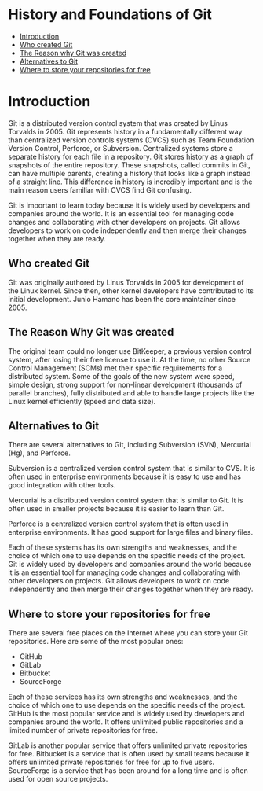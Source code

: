 # History and Foundations of Git

- [Introduction](#introduction)
- [Who created Git](#who-created-git)
- [The Reason why Git was created](#the-reason-why-git-was-created)
- [Alternatives to Git](#alternatives-to-git)
- [Where to store your repositories for free](#where-to-store-your-repositories-for-free)

# Introduction

Git is a distributed version control system that was created by Linus Torvalds in 2005. Git represents history in a fundamentally different way than centralized version controls systems (CVCS) such as Team Foundation Version Control, Perforce, or Subversion. Centralized systems store a separate history for each file in a repository. Git stores history as a graph of snapshots of the entire repository. These snapshots, called commits in Git, can have multiple parents, creating a history that looks like a graph instead of a straight line. This difference in history is incredibly important and is the main reason users familiar with CVCS find Git confusing.

Git is important to learn today because it is widely used by developers and companies around the world. It is an essential tool for managing code changes and collaborating with other developers on projects. Git allows developers to work on code independently and then merge their changes together when they are ready.

## Who created Git

Git was originally authored by Linus Torvalds in 2005 for development of the Linux kernel. Since then, other kernel developers have contributed to its initial development. Junio Hamano has been the core maintainer since 2005.

## The Reason Why Git was created

The original team could no longer use BitKeeper, a previous version control system, after losing their free license to use it. At the time, no other Source Control Management (SCMs) met their specific requirements for a distributed system. Some of the goals of the new system were speed, simple design, strong support for non-linear development (thousands of parallel branches), fully distributed and able to handle large projects like the Linux kernel efficiently (speed and data size).

## Alternatives to Git

There are several alternatives to Git, including Subversion (SVN), Mercurial (Hg), and Perforce.

Subversion is a centralized version control system that is similar to CVS. It is often used in enterprise environments because it is easy to use and has good integration with other tools.

Mercurial is a distributed version control system that is similar to Git. It is often used in smaller projects because it is easier to learn than Git.

Perforce is a centralized version control system that is often used in enterprise environments. It has good support for large files and binary files.

Each of these systems has its own strengths and weaknesses, and the choice of which one to use depends on the specific needs of the project. Git is widely used by developers and companies around the world because it is an essential tool for managing code changes and collaborating with other developers on projects. Git allows developers to work on code independently and then merge their changes together when they are ready.

## Where to store your repositories for free

There are several free places on the Internet where you can store your Git repositories. Here are some of the most popular ones:

- GitHub
- GitLab
- Bitbucket
- SourceForge

Each of these services has its own strengths and weaknesses, and the choice of which one to use depends on the specific needs of the project. GitHub is the most popular service and is widely used by developers and companies around the world. It offers unlimited public repositories and a limited number of private repositories for free. 

GitLab is another popular service that offers unlimited private repositories for free. Bitbucket is a service that is often used by small teams because it offers unlimited private repositories for free for up to five users. SourceForge is a service that has been around for a long time and is often used for open source projects.